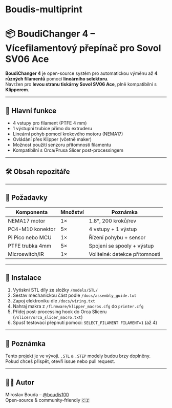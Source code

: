 # Boudis-multiprint
# 📦 BoudiChanger 4 – Vícefilamentový přepínač pro Sovol SV06 Ace

**BoudiChanger 4** je open-source systém pro automatickou výměnu až **4 různých filamentů** pomocí **lineárního selektoru**.  
Navržen pro **levou stranu tiskárny Sovol SV06 Ace**, plně kompatibilní s **Klipperem**.

---

## 🧠 Hlavní funkce

- 4 vstupy pro filament (PTFE 4 mm)  
- 1 výstupní trubice přímo do extruderu  
- Lineární pohyb pomocí krokového motoru (NEMA17)  
- Ovládání přes Klipper (včetně maker)  
- Možnost použití senzoru přítomnosti filamentu  
- Kompatibilní s Orca/Prusa Slicer post-processingem

---

## 🛠️ Obsah repozitáře
---

## 🧩 Požadavky

| Komponenta        | Množství | Poznámka                          |
|------------------|----------|-----------------------------------|
| NEMA17 motor     | 1×       | 1.8°, 200 kroků/rev               |
| PC4-M10 konektor | 5×       | 4 vstupy + 1 výstup               |
| Pi Pico nebo MCU | 1×       | Řízení pohybu + sensor            |
| PTFE trubka 4mm  | 5×       | Spojení se spooly + výstup        |
| Microswitch/IR   | 1×       | Volitelné: detekce přítomnosti    |

---

## 🔧 Instalace

1. Vytiskni STL díly ze složky `/models/STL/`  
2. Sestav mechanickou část podle `/docs/assembly_guide.txt`  
3. Zapoj elektroniku dle `/docs/wiring.txt`  
4. Nahraj makra z `/firmware/klipper_macros.cfg` do `printer.cfg`  
5. Přidej post-processing hook do Orca Sliceru (`/slicer/orca_slicer_macro.txt`)  
6. Spusť testovací přepnutí pomocí: `SELECT_FILAMENT FILAMENT=1` (až 4)

---

## 📌 Poznámka

Tento projekt je ve vývoji. `.STL` a `.STEP` modely budou brzy doplněny.  
Pokud chceš přispět, otevři issue nebo pull request.

---

## 🧑‍💻 Autor

Miroslav Bouda – [@boudis100](https://github.com/boudis100)  
Open-source & community-friendly 🇨🇿
